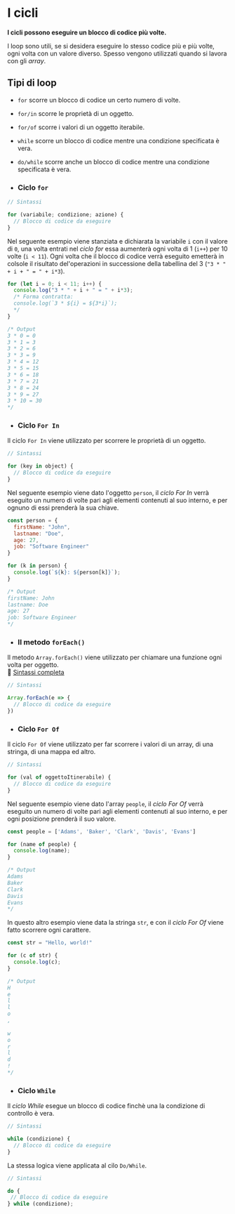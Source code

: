 # I cicli
**I cicli possono eseguire un blocco di codice più volte.**

I loop sono utili, se si desidera eseguire lo stesso codice più e più volte, ogni volta con un valore diverso. Spesso vengono utilizzati quando si lavora con gli _array_.

## Tipi di loop
* `for` scorre un blocco di codice un certo numero di volte.
* `for/in` scorre le proprietà di un oggetto.
* `for/of` scorre i valori di un oggetto iterabile.
* `while` scorre un blocco di codice mentre una condizione specificata è vera.
* `do/while` scorre anche un blocco di codice mentre una condizione specificata è vera.

* ### Ciclo `for`
```js
// Sintassi

for (variabile; condizione; azione) {
  // Blocco di codice da eseguire
}
```

Nel seguente esempio viene stanziata e dichiarata la variabile `i` con il valore di `0`, una volta entrati nel _ciclo for_ essa aumenterà ogni volta di 1 (`i++`) per 10 volte (`i < 11`). Ogni volta che il blocco di codice verrà eseguito emetterà in colsole il risultato del'operazioni in successione della tabellina del 3 (`"3 * " + i + " = " + i*3`).
```js
for (let i = 0; i < 11; i++) {
  console.log("3 * " + i + " = " + i*3);
  /* Forma contratta:
  console.log(`3 * ${i} = ${3*i}`);
  */
}

/* Output
3 * 0 = 0
3 * 1 = 3
3 * 2 = 6
3 * 3 = 9
3 * 4 = 12
3 * 5 = 15
3 * 6 = 18
3 * 7 = 21
3 * 8 = 24
3 * 9 = 27
3 * 10 = 30
*/
```


* ### Ciclo `For In`
Il ciclo `For In` viene utilizzato per scorrere le proprietà di un oggetto.
```js
// Sintassi

for (key in object) {
  // Blocco di codice da eseguire
}
```

Nel seguente esempio viene dato l'oggetto `person`, il _ciclo For In_ verrà eseguito un numero di volte pari agli elementi contenuti al suo interno, e per ognuno di essi prenderà la sua chiave.
```js
const person = {
  firstName: "John",
  lastname: "Doe",
  age: 27,
  job: "Software Engineer"
}

for (k in person) {
  console.log(`${k}: ${person[k]}`);
}

/* Output
firstName: John
lastname: Doe
age: 27
job: Software Engineer
*/
```

* ### Il metodo `forEach()`
Il metodo `Array.forEach()` viene utilizzato per chiamare una funzione ogni volta per oggetto.<br>
🔗 [Sintassi completa](https://developer.mozilla.org/en-US/docs/Web/JavaScript/Reference/Global_Objects/Array/forEach?retiredLocale=it#syntax)
```js
// Sintassi

Array.forEach(e => {
  // Blocco di codice da eseguire
})
```

* ### Ciclo `For Of`
Il ciclo `For Of` viene utilizzato per far scorrere i valori di un array, di una stringa, di una mappa ed altro.
```js
// Sintassi

for (val of oggettoItinerabile) {
  // Blocco di codice da eseguire
}
```

Nel seguente esempio viene dato l'array `people`, il _ciclo For Of_ verrà eseguito un numero di volte pari agli elementi contenuti al suo interno, e per ogni posizione prenderà il suo valore.
```js
const people = ['Adams', 'Baker', 'Clark', 'Davis', 'Evans']

for (name of people) {
  console.log(name);
}

/* Output
Adams
Baker
Clark
Davis
Evans
*/
```

In questo altro esempio viene data la stringa `str`, e con il _ciclo For Of_ viene fatto scorrere ogni carattere.
```js
const str = "Hello, world!"

for (c of str) {
  console.log(c);
}

/* Output
H
e
l
l
o
,
 
w
o
r
l
d
!
*/
```

* ### Ciclo `While`
Il _ciclo While_ esegue un blocco di codice finchè una la condizione di controllo è vera.
```js
// Sintassi

while (condizione) {
  // Blocco di codice da eseguire
}
```

La stessa logica viene applicata al cilo `Do/While`.
 ```js
// Sintassi

do {
  // Blocco di codice da eseguire
} while (condizione);
```
